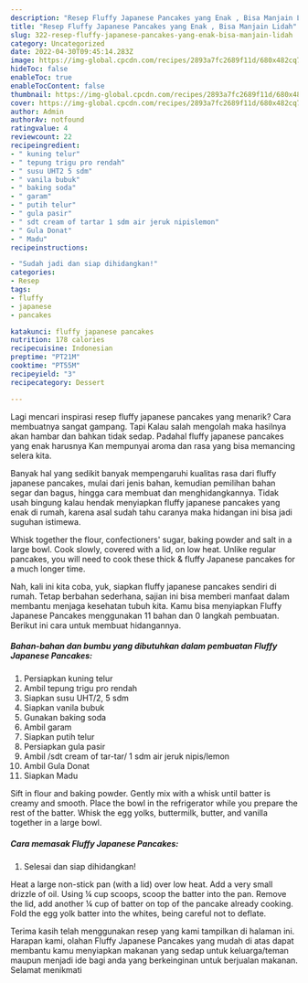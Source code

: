 ```yaml
---
description: "Resep Fluffy Japanese Pancakes yang Enak , Bisa Manjain Lidah"
title: "Resep Fluffy Japanese Pancakes yang Enak , Bisa Manjain Lidah"
slug: 322-resep-fluffy-japanese-pancakes-yang-enak-bisa-manjain-lidah
category: Uncategorized
date: 2022-04-30T09:45:14.283Z
image: https://img-global.cpcdn.com/recipes/2893a7fc2689f11d/680x482cq70/fluffy-japanese-pancakes-foto-resep-utama.jpg
hideToc: false
enableToc: true
enableTocContent: false
thumbnail: https://img-global.cpcdn.com/recipes/2893a7fc2689f11d/680x482cq70/fluffy-japanese-pancakes-foto-resep-utama.jpg
cover: https://img-global.cpcdn.com/recipes/2893a7fc2689f11d/680x482cq70/fluffy-japanese-pancakes-foto-resep-utama.jpg
author: Admin
authorAv: notfound
ratingvalue: 4
reviewcount: 22
recipeingredient:
- " kuning telur"
- " tepung trigu pro rendah"
- " susu UHT2 5 sdm"
- " vanila bubuk"
- " baking soda"
- " garam"
- " putih telur"
- " gula pasir"
- " sdt cream of tartar 1 sdm air jeruk nipislemon"
- " Gula Donat"
- " Madu"
recipeinstructions:

- "Sudah jadi dan siap dihidangkan!"
categories:
- Resep
tags:
- fluffy
- japanese
- pancakes

katakunci: fluffy japanese pancakes 
nutrition: 178 calories
recipecuisine: Indonesian
preptime: "PT21M"
cooktime: "PT55M"
recipeyield: "3"
recipecategory: Dessert

---
```



Lagi mencari inspirasi resep fluffy japanese pancakes yang menarik? Cara membuatnya sangat gampang. Tapi Kalau salah mengolah maka hasilnya akan hambar dan bahkan tidak sedap. Padahal fluffy japanese pancakes yang enak harusnya Kan mempunyai aroma dan rasa yang bisa memancing selera kita.


Banyak hal yang sedikit banyak mempengaruhi kualitas rasa dari fluffy japanese pancakes, mulai dari jenis bahan, kemudian pemilihan bahan segar dan bagus, hingga cara membuat dan menghidangkannya. Tidak usah bingung kalau hendak menyiapkan fluffy japanese pancakes yang enak di rumah, karena asal sudah tahu caranya maka hidangan ini bisa jadi suguhan istimewa.

Whisk together the flour, confectioners&#39; sugar, baking powder and salt in a large bowl. Cook slowly, covered with a lid, on low heat. Unlike regular pancakes, you will need to cook these thick &amp; fluffy Japanese pancakes for a much longer time.


Nah, kali ini kita coba, yuk, siapkan fluffy japanese pancakes sendiri di rumah. Tetap berbahan sederhana, sajian ini bisa memberi manfaat dalam membantu menjaga kesehatan tubuh kita. Kamu bisa menyiapkan Fluffy Japanese Pancakes menggunakan 11 bahan dan 0 langkah pembuatan. Berikut ini cara untuk membuat hidangannya.

<!--inarticleads1-->

##### Bahan-bahan dan bumbu yang dibutuhkan dalam pembuatan Fluffy Japanese Pancakes:

1. Persiapkan  kuning telur
1. Ambil  tepung trigu pro rendah
1. Siapkan  susu UHT/2, 5 sdm
1. Siapkan  vanila bubuk
1. Gunakan  baking soda
1. Ambil  garam
1. Siapkan  putih telur
1. Persiapkan  gula pasir
1. Ambil  /sdt cream of tar-tar/ 1 sdm air jeruk nipis/lemon
1. Ambil  Gula Donat
1. Siapkan  Madu


Sift in flour and baking powder. Gently mix with a whisk until batter is creamy and smooth. Place the bowl in the refrigerator while you prepare the rest of the batter. Whisk the egg yolks, buttermilk, butter, and vanilla together in a large bowl. 

<!--inarticleads2-->

##### Cara memasak Fluffy Japanese Pancakes:


1. Selesai dan siap dihidangkan!

Heat a large non-stick pan (with a lid) over low heat. Add a very small drizzle of oil. Using ¼ cup scoops, scoop the batter into the pan. Remove the lid, add another ¼ cup of batter on top of the pancake already cooking. Fold the egg yolk batter into the whites, being careful not to deflate. 

Terima kasih telah menggunakan resep yang kami tampilkan di halaman ini. Harapan kami, olahan Fluffy Japanese Pancakes yang mudah di atas dapat membantu kamu menyiapkan makanan yang sedap untuk keluarga/teman maupun menjadi ide bagi anda yang berkeinginan untuk berjualan makanan. Selamat menikmati
